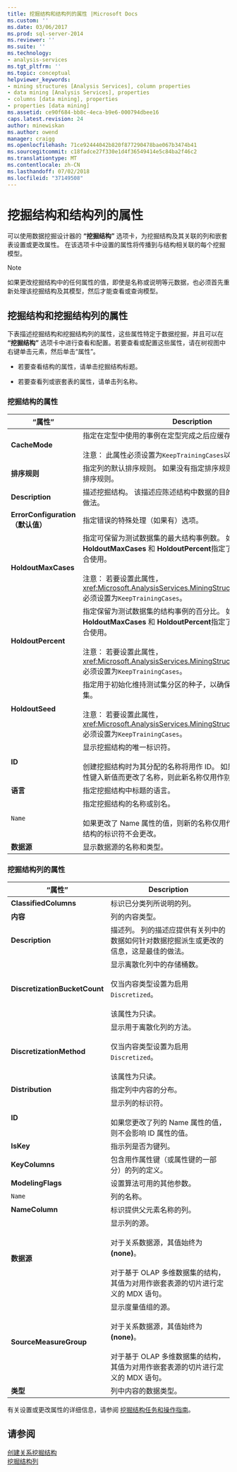 ```yaml
---
title: 挖掘结构和结构列的属性 |Microsoft Docs
ms.custom: ''
ms.date: 03/06/2017
ms.prod: sql-server-2014
ms.reviewer: ''
ms.suite: ''
ms.technology:
- analysis-services
ms.tgt_pltfrm: ''
ms.topic: conceptual
helpviewer_keywords:
- mining structures [Analysis Services], column properties
- data mining [Analysis Services], properties
- columns [data mining], properties
- properties [data mining]
ms.assetid: ce90f684-bb8c-4eca-b9e6-000794dbee16
caps.latest.revision: 24
author: minewiskan
ms.author: owend
manager: craigg
ms.openlocfilehash: 71ce92444042b820f877290478bae067b3474b41
ms.sourcegitcommit: c18fadce27f330e1d4f36549414e5c84ba2f46c2
ms.translationtype: MT
ms.contentlocale: zh-CN
ms.lasthandoff: 07/02/2018
ms.locfileid: "37149508"
---
```

# <a name="properties-for-mining-structure-and-structure-columns"></a>挖掘结构和结构列的属性
  可以使用数据挖掘设计器的 **“挖掘结构”** 选项卡，为挖掘结构及其关联的列和嵌套表设置或更改属性。 在该选项卡中设置的属性将传播到与结构相关联的每个挖掘模型。  
  
> [!NOTE]  
>  如果更改挖掘结构中的任何属性的值，即使是名称或说明等元数据，也必须首先重新处理该挖掘结构及其模型，然后才能查看或查询模型。  
  
## <a name="properties-of-mining-structures-and-mining-structure-columns"></a>挖掘结构和挖掘结构列的属性  
 下表描述挖掘结构和挖掘结构列的属性，这些属性特定于数据挖掘，并且可以在 **“挖掘结构”** 选项卡中进行查看和配置。若要查看或配置这些属性，请在树视图中右键单击元素，然后单击“属性”。  
  
-   若要查看结构的属性，请单击挖掘结构标题。  
  
-   若要查看列或嵌套表的属性，请单击列名称。  
  
### <a name="properties-of-the-mining-structure"></a>挖掘结构的属性  
  
|“属性”|Description|  
|--------------|-----------------|  
|**CacheMode**|指定在定型中使用的事例在定型完成之后应缓存还是放弃。<br /><br /> 注意： 此属性必须设置为`KeepTrainingCases`以启用钻取和维持。|  
|**排序规则**|指定列的默认排序规则。 如果没有指定排序规则，则将使用服务器的排序规则。|  
|**Description**|描述挖掘结构。 该描述应陈述结构中数据的目的和构成，这是最佳的做法。|  
|**ErrorConfiguration（默认值）**|指定错误的特殊处理（如果有）选项。|  
|**HoldoutMaxCases**|指定可保留为测试数据集的最大结构事例数。  如果同时为 **HoldoutMaxCases** 和 **HoldoutPercent**指定了值，则这些条件将结合使用。<br /><br /> 注意： 若要设置此属性，<xref:Microsoft.AnalysisServices.MiningStructure.CacheMode%2A>必须设置为`KeepTrainingCases`。|  
|**HoldoutPercent**|指定保留为测试数据集的结构事例的百分比。 如果同时为 **HoldoutMaxCases** 和 **HoldoutPercent**指定了值，则这些条件将结合使用。<br /><br /> 注意： 若要设置此属性，<xref:Microsoft.AnalysisServices.MiningStructure.CacheMode%2A>必须设置为`KeepTrainingCases`。|  
|**HoldoutSeed**|指定用于初始化维持测试集分区的种子，以确保可以重新创建测试数据集。<br /><br /> 注意： 若要设置此属性，<xref:Microsoft.AnalysisServices.MiningStructure.CacheMode%2A>必须设置为`KeepTrainingCases`。|  
|**ID**|显示挖掘结构的唯一标识符。<br /><br /> 创建挖掘结构时为其分配的名称将用作 ID。 如果之后通过为 `Name` 属性键入新值而更改了名称，则此新名称仅用作别名；但 ID 不会更改。|  
|**语言**|指定挖掘结构中标题的语言。|  
|`Name`|指定挖掘结构的名称或别名。<br /><br /> 如果更改了 Name 属性的值，则新的名称仅用作标题或别名；但挖掘结构的标识符不会更改。|  
|**数据源**|显示数据源的名称和类型。|  
  
### <a name="properties-of-the-mining-structure-columns"></a>挖掘结构列的属性  
  
|“属性”|Description|  
|--------------|-----------------|  
|**ClassifiedColumns**|标识已分类列所说明的列。|  
|**内容**|列的内容类型。|  
|**Description**|描述列。 列的描述应提供有关列中的数据如何针对数据挖掘派生或更改的信息，这是最佳的做法。|  
|**DiscretizationBucketCount**|显示离散化列中的存储桶数。<br /><br /> 仅当内容类型设置为启用`Discretized`。<br /><br /> 该属性为只读。|  
|**DiscretizationMethod**|显示用于离散化列的方法。<br /><br /> 仅当内容类型设置为启用`Discretized`。<br /><br /> 该属性为只读。|  
|**Distribution**|指定列中内容的分布。|  
|**ID**|显示列的标识符。<br /><br /> 如果您更改了列的 Name 属性的值，则不会影响 ID 属性的值。|  
|**IsKey**|指示列是否为键列。|  
|**KeyColumns**|包含用作属性键（或属性键的一部分）的列的定义。|  
|**ModelingFlags**|设置算法可用的其他参数。|  
|`Name`|列的名称。|  
|**NameColumn**|标识提供父元素名称的列。|  
|**数据源**|显示列的源。<br /><br /> 对于关系数据源，其值始终为 **(none)**。<br /><br /> 对于基于 OLAP 多维数据集的结构，其值为对用作嵌套表源的切片进行定义的 MDX 语句。|  
|**SourceMeasureGroup**|显示度量值组的源。<br /><br /> 对于关系数据源，其值始终为 **(none)**。<br /><br /> 对于基于 OLAP 多维数据集的结构，其值为对用作嵌套表源的切片进行定义的 MDX 语句。|  
|**类型**|列中内容的数据类型。|  
  
 有关设置或更改属性的详细信息，请参阅 [挖掘结构任务和操作指南](mining-structure-tasks-and-how-tos.md)。  
  
## <a name="see-also"></a>请参阅  
 [创建关系挖掘结构](create-a-relational-mining-structure.md)   
 [挖掘结构列](mining-structure-columns.md)  
  
  
